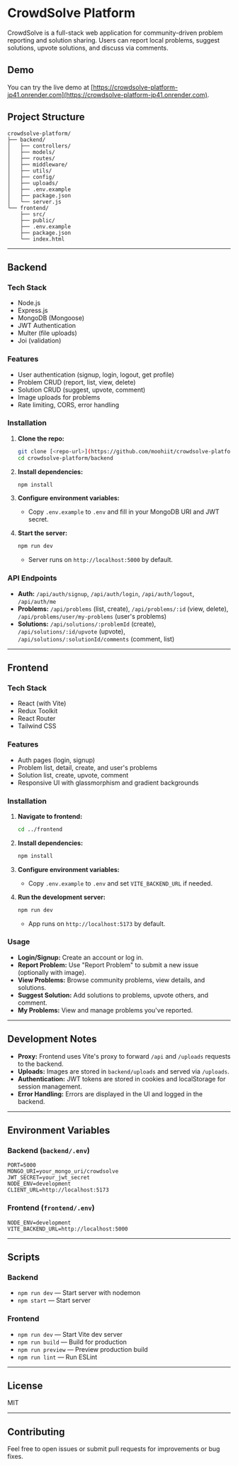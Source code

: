 # CrowdSolve Platform

CrowdSolve is a full-stack web application for community-driven problem reporting and solution sharing. Users can report local problems, suggest solutions, upvote solutions, and discuss via comments.
## Demo

You can try the live demo at [https://crowdsolve-platform-jp41.onrender.com](https://crowdsolve-platform-jp41.onrender.com).

## Project Structure

```
crowdsolve-platform/
├── backend/
│   ├── controllers/
│   ├── models/
│   ├── routes/
│   ├── middleware/
│   ├── utils/
│   ├── config/
│   ├── uploads/
│   ├── .env.example
│   ├── package.json
│   └── server.js
└── frontend/
    ├── src/
    ├── public/
    ├── .env.example
    ├── package.json
    └── index.html
```

---

## Backend

### Tech Stack

- Node.js
- Express.js
- MongoDB (Mongoose)
- JWT Authentication
- Multer (file uploads)
- Joi (validation)

### Features

- User authentication (signup, login, logout, get profile)
- Problem CRUD (report, list, view, delete)
- Solution CRUD (suggest, upvote, comment)
- Image uploads for problems
- Rate limiting, CORS, error handling

### Installation

1. **Clone the repo:**
   ```sh
   git clone [<repo-url>](https://github.com/moohiit/crowdsolve-platform.git)
   cd crowdsolve-platform/backend
   ```

2. **Install dependencies:**
   ```sh
   npm install
   ```

3. **Configure environment variables:**
   - Copy `.env.example` to `.env` and fill in your MongoDB URI and JWT secret.

4. **Start the server:**
   ```sh
   npm run dev
   ```
   - Server runs on `http://localhost:5000` by default.

### API Endpoints

- **Auth:** `/api/auth/signup`, `/api/auth/login`, `/api/auth/logout`, `/api/auth/me`
- **Problems:** `/api/problems` (list, create), `/api/problems/:id` (view, delete), `/api/problems/user/my-problems` (user's problems)
- **Solutions:** `/api/solutions/:problemId` (create), `/api/solutions/:id/upvote` (upvote), `/api/solutions/:solutionId/comments` (comment, list)

---

## Frontend

### Tech Stack

- React (with Vite)
- Redux Toolkit
- React Router
- Tailwind CSS

### Features

- Auth pages (login, signup)
- Problem list, detail, create, and user's problems
- Solution list, create, upvote, comment
- Responsive UI with glassmorphism and gradient backgrounds

### Installation

1. **Navigate to frontend:**
   ```sh
   cd ../frontend
   ```

2. **Install dependencies:**
   ```sh
   npm install
   ```

3. **Configure environment variables:**
   - Copy `.env.example` to `.env` and set `VITE_BACKEND_URL` if needed.

4. **Run the development server:**
   ```sh
   npm run dev
   ```
   - App runs on `http://localhost:5173` by default.

### Usage

- **Login/Signup:** Create an account or log in.
- **Report Problem:** Use "Report Problem" to submit a new issue (optionally with image).
- **View Problems:** Browse community problems, view details, and solutions.
- **Suggest Solution:** Add solutions to problems, upvote others, and comment.
- **My Problems:** View and manage problems you've reported.

---

## Development Notes

- **Proxy:** Frontend uses Vite's proxy to forward `/api` and `/uploads` requests to the backend.
- **Uploads:** Images are stored in `backend/uploads` and served via `/uploads`.
- **Authentication:** JWT tokens are stored in cookies and localStorage for session management.
- **Error Handling:** Errors are displayed in the UI and logged in the backend.

---

## Environment Variables

### Backend (`backend/.env`)
```
PORT=5000
MONGO_URI=your_mongo_uri/crowdsolve
JWT_SECRET=your_jwt_secret
NODE_ENV=development
CLIENT_URL=http://localhost:5173
```

### Frontend (`frontend/.env`)
```
NODE_ENV=development
VITE_BACKEND_URL=http://localhost:5000
```

---

## Scripts

### Backend

- `npm run dev` — Start server with nodemon
- `npm start` — Start server

### Frontend

- `npm run dev` — Start Vite dev server
- `npm run build` — Build for production
- `npm run preview` — Preview production build
- `npm run lint` — Run ESLint

---

## License

MIT

---

## Contributing

Feel free to open issues or submit pull requests for improvements or bug fixes.
